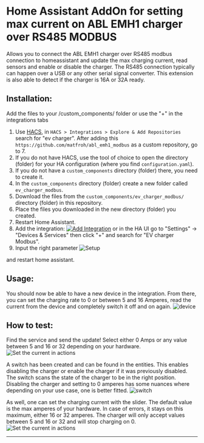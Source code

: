# Home Assistant AddOn for setting max current on ABL EMH1 charger over RS485 MODBUS


Allows you to connect the ABL EMH1 charger over RS485 modbus connection to homeassistant and update the max charging current, read sensors and enable or disable the charger. The RS485 connection typically can happen over a USB or any other serial signal converter.
This extension is also able to detect if the charger is 16A or 32A ready.


## Installation:
Add the files to your /custom_components/ folder or use the "+" in the integrations tabs

1. Use [HACS](https://hacs.xyz/docs/setup/download), in `HACS > Integrations > Explore & Add Repositories` search for "ev charger". After adding this `https://github.com/matfroh/abl_emh1_modbus` as a custom repository, go to 7.
2. If you do not have HACS, use the tool of choice to open the directory (folder) for your HA configuration (where you find `configuration.yaml`).
3. If you do not have a `custom_components` directory (folder) there, you need to create it.
4. In the `custom_components` directory (folder) create a new folder called `ev_charger_modbus`.
5. Download the files from the `custom_components/ev_charger_modbus/` directory (folder) in this repository.
6. Place the files you downloaded in the new directory (folder) you created.
7. Restart Home Assistant.
8. Add the integration: [![Add Integration][add-integration-badge]][add-integration] or in the HA UI go to "Settings" -> "Devices & Services" then click "+" and search for "EV charger Modbus".
9. Input the right parameter
![Setup](setup.png)

and restart home assistant.

## Usage:
You should now be able to have a new device in the integration. From there, you can set the charging rate to 0 or between 5 and 16 Amperes, read the current from the device and completely switch it off and on again.
![device](device.png)

## How to test:

Find the service and send the update!
Select either 0 Amps or any value between 5 and 16 or 32 depending on your hardware.
![Set the current in actions](set_current.png)

A switch has been created and can be found in the entities. This enables disabling the charger or enable the charger if it was previously disabled.
The switch scans the state of the charger to be in the right position.
Disabling the charger and setting to 0 amperes has some nuances where depending on your use case, one is better fitted.
![switch](switch.png)

As well, one can set the charging current with the slider. The default value is the max amperes of your hardware. In case of errors, it stays on this maximum, either 16 or 32 amperes.
The charger will only accept values between 5 and 16 or 32 and will stop charging on 0.
![Set the current in actions](slider.png)

---
[add-integration]: https://my.home-assistant.io/redirect/config_flow_start?domain=ev_charger_modbus
[add-integration-badge]: https://my.home-assistant.io/badges/config_flow_start.svg
